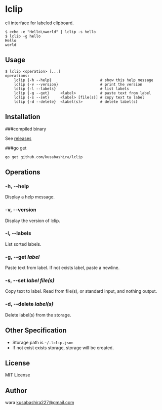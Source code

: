 lclip
=====

cli interface for labeled clipboard.

	$ echo -e "Hello\nworld" | lclip -s hello
	$ lclip -g hello
	Hello
	world


Usage
-----

	$ lclip <operation> [...]
	operations:
		lclip {-h --help}                      # show this help message
		lclip {-v --version}                   # print the version
		lclip {-l --labels}                    # list labels
		lclip {-g --get}     <label>           # paste text from label
		lclip {-s --set}     <label> [file(s)] # copy text to label
		lclip {-d --delete}  <label(s)>        # delete label(s)


Installation
------------

###compiled binary

See [releases](https://github.com/kusabashira/lclip/releases)


###go get

	go get github.com/kusabashira/lclip


Operations
----------

### -h, --help

Display a help message.


### -v, --version

Display the version of lclip.


### -l, --labels

List sorted labels.


### -g, --get *label*

Paste text from label.
If not exists label, paste a newline.


### -s, --set *label* *file(s)*

Copy text to label.
Read from file(s), or standard input, and nothing output.


### -d, --delete *label(s)*

Delete label(s) from the storage.


Other Specification
-------------------

- Storage path is `~/.lclip.json`
- If not exist exists storage, storage will be created.


License
-------

MIT License


Author
------

wara <kusabashira227@gmail.com>
